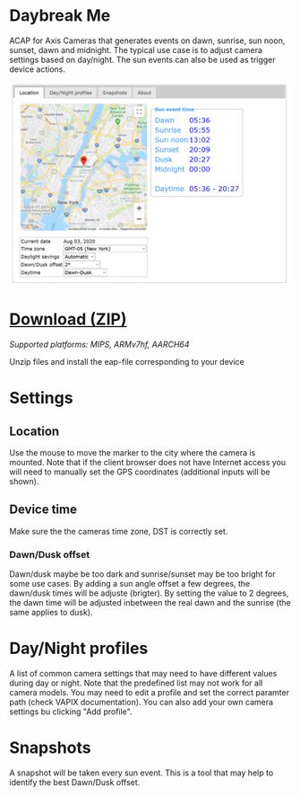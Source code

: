 # Daybreak Me
ACAP for Axis Cameras that generates  events on dawn, sunrise, sun noon, sunset, dawn and midnight. The typical use case is to adjust camera settings based on day/night.  The sun events can also be used as trigger device actions.

![home](pictures/home.png)

# [Download (ZIP)](https://files.juhlin.me/acap/daybreakme)
*Supported platforms: MIPS, ARMv7hf, AARCH64*

Unzip files and install the eap-file corresponding to your device

# Settings

## Location
Use the mouse to move the marker to the city where the camera is mounted.  Note that if the client browser does not have Internet access you will need to manually set the GPS coordinates (additional inputs will be shown).

## Device time
Make sure the the cameras time zone, DST is correctly set.

### Dawn/Dusk offset
Dawn/dusk maybe be too dark and sunrise/sunset may be too bright for some use cases.  By adding a sun angle offset a few degrees, the dawn/dusk times will be adjuste (brigter).  By setting the value to 2 degrees, the dawn time will be adjusted inbetween the real dawn and the sunrise (the same applies to dusk).

# Day/Night profiles
A list of common camera settings that may need to have different values during day or night.  Note that the predefined list may not work for all camera models.  You may need to edit a profile and set the correct paramter path (check VAPIX documentation).  You can also add your own camera settings bu clicking "Add profile".

# Snapshots
A snapshot will be taken every sun event.  This is a tool that may help to identify the best Dawn/Dusk offset.
